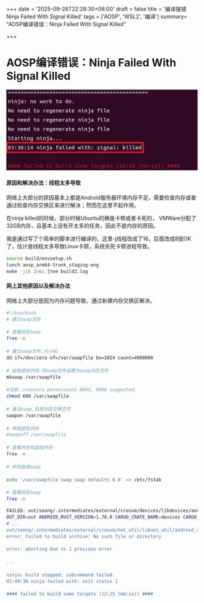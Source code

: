 +++
date = '2025-09-28T22:28:30+08:00'
draft = false
title = '编译报错 Ninja Failed With Signal Killed'
tags = ['AOSP', 'WSL2', '编译']
summary= "AOSP编译错误：Ninja Failed With Signal Killed"

+++

# AOSP编译错误：Ninja Failed With Signal Killed

![Pasted image 20250320101451](./Pasted%20image%2020250320101451.png)

#### 原因和解决办法：线程太多导致

网络上大部分的原因基本上都是Android服务器环境内存不足，需要检查内存或者通过检查内存交换区来进行解决；然而在这里不起作用。

在ninja killed的时候，部分时候Ubuntu的确是卡顿或者卡死的， VMWare分配了32GB内存，且基本上没有开太多的任务，因此不是内存的原因。

我是通过写了个简单的脚本进行编译的，这里-j线程改成了16，后面改成8就OK了，估计是线程太多导致Linux卡顿，系统杀死卡顿进程导致。

```bash
source build/envsetup.sh
lunch aosp_arm64-trunk_staging-eng
make -j16 2>&1 |tee build2.log
```

#### 网上其他原因以及解决办法

网络上大部分是因为内存问题导致，通过新建内存交换区解决。

```bash
#!/bin/bash
# 建立swap文件

# 查看目前swap
free -m

# 建立swap文件,大小4G
dd if=/dev/zero of=/var/swapfile bs=1024 count=4000000

# 启用虚拟内存,将swap文件设置为swap分区文件
mkswap /var/swapfile

#注意：insecure permissions 0644, 0600 suggested.
chmod 600 /var/swapfile

# 激活swap,启用分区交换文件
swapon /var/swapfile

# 停用虚拟内存
#swapoff /var/swapfile

# 查看内存和虚拟内存
free -m

# 开机启用swap

echo '/var/swapfile swap swap defaults 0 0' >> /etc/fstab

# 查看目前swap
free -m
```



```bash
FAILED: out/soong/.intermediates/external/crosvm/devices/libdevices/android_arm64_armv8-a_rlib_rlib-std_apex10000/7911d933735aaf6db37b7bd96172f083/libdevices.rlib
OUT_DIR=out ANDROID_RUST_VERSION=1.78.0 CARGO_CRATE_NAME=devices CARGO_PKG_NAME=devices CARGO_PKG_VERSION=0.1.0 CARGO_PKG_VERSION_MAJOR=0 CARGO_PKG_VERSION_MINOR=1 CARGO_PKG_VERSION_PATCH=0 prebuilts/rust/linux-x86/1.78.0/bin/rustc -C linker=prebuilts/clang/host/linux-x86/clang-r522817/bin/clang++ -C link-args=" -Wl,--as-needed -target aarch64-linux-android -
# ...
out/soong/.intermediates/external/crosvm/net_util/libnet_util/android_arm64_armv8-a_rlib_rlib-std_apex10000/582736703e6423fcea154bd3703d3915/ -Z stack-protector=strong -Z remap-cwd-prefix=. -C debuginfo=2 -C opt-level=3 -C relocation-model=pic -C overflow-checks=on -C force-unwind-tables=yes -C symbol-mangling-version=v0 --color=always -Z dylib-lto -Z link-native-libraries=no --cfg soong -C force-frame-pointers=y  -C panic=abort -Z debug-info-for-profiling -Z tls-model=global-dynamic --cap-lints allow --edition=2021 -C metadata=libdevices --cfg 'feature="android_display"' --cfg 'feature="android_display_stub"' --cfg 'feature="audio"' --cfg 'feature="audio_aaudio"' --cfg 'feature="balloon"' --cfg 'feature="geniezone"' --cfg 'feature="gfxstream"' --cfg 'feature="gpu"' --cfg 'feature="gpu_display"' --cfg 'feature="gunyah"' --cfg 'feature="net"' --cfg 'feature="usb"' --cfg 'feature="virgl_renderer"' --crate-type=rlib --crate-name=devices --target=aarch64-linux-android --sysroot=/dev/null -C codegen-units=1 && grep ^out/soong/.intermediates/external/crosvm/devices/libdevices/android_arm64_armv8-a_rlib_rlib-std_apex10000/7911d933735aaf6db37b7bd96172f083/libdevices.rlib: out/soong/.intermediates/external/crosvm/devices/libdevices/android_arm64_armv8-a_rlib_rlib-std_apex10000/7911d933735aaf6db37b7bd96172f083/libdevices.rlib.d.raw > out/soong/.intermediates/external/crosvm/devices/libdevices/android_arm64_armv8-a_rlib_rlib-std_apex10000/7911d933735aaf6db37b7bd96172f083/libdevices.rlib.d
error: failed to build archive: No such file or directory

error: aborting due to 1 previous error

...

ninja: build stopped: subcommand failed.
03:49:38 ninja failed with: exit status 1

#### failed to build some targets (12:25 (mm:ss)) ####

```

